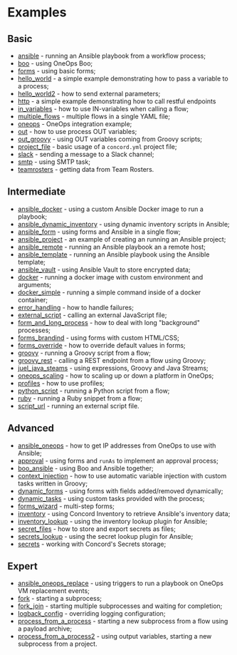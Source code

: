 # Examples

## Basic

* [ansible](ansible) - running an Ansible playbook from a workflow process;
* [boo](boo) - using OneOps Boo;
* [forms](forms) - using basic forms;
* [hello_world](hello_world) - a simple example demonstrating how to pass a variable to a process;
* [hello_world2](hello_world2) - how to send external parameters;
* [http](http) - a simple example demonstrating how to call restful endpoints
* [in_variables](in_variables) - how to use IN-variables when calling a flow;
* [multiple_flows](multiple_flows) - multiple flows in a single YAML file;
* [oneops](oneops) - OneOps integration example;
* [out](out) - how to use process OUT variables;
* [out_groovy](out_groovy) - using OUT variables coming from Groovy scripts;
* [project_file](project_file) - basic usage of a `concord.yml` project file;
* [slack](slack) - sending a message to a Slack channel;
* [smtp](smtp) - using SMTP task;
* [teamrosters](teamrosters) - getting data from Team Rosters.

## Intermediate

* [ansible_docker](ansible_docker) - using a custom Ansible Docker image to run a playbook;
* [ansible_dynamic_inventory](ansible_dynamic_inventory) - using dynamic inventory scripts in Ansible;
* [ansible_form](ansible_form) - using forms and Ansible in a single flow;
* [ansible_project](ansible_project) - an example of creating an running an Ansible project;
* [ansible_remote](ansible_remote) - running an Ansible playbook an a remote host;
* [ansible_template](ansible_template) - running an Ansible playbook using the Ansible template;
* [ansible_vault](ansible_vault) - using Ansible Vault to store encrypted data;
* [docker](docker) - running a docker image with custom environment and arguments;
* [docker_simple](docker_simple) - running a simple command inside of a docker container;
* [error_handling](error_handling) - how to handle failures;
* [external_script](external_script) - calling an external JavaScript file;
* [form_and_long_process](form_and_long_process) - how to deal with long "background" processes;
* [forms_brandind](forms_branding) - using forms with custom HTML/CSS;
* [forms_override](forms_override) - how to override default values in forms;
* [groovy](groovy) - running a Groovy script from a flow;
* [groovy_rest](groovy_rest) - calling a REST endpoint from a flow using Groovy;
* [juel_java_steams](juel_java_steams) - using expressions, Groovy and Java Streams;
* [oneops_scaling](oneops_scaling) - how to scaling up or down a platform in OneOps;
* [profiles](profiles) - how to use profiles;
* [python_script](python_script) - running a Python script from a flow;
* [ruby](ruby) - running a Ruby snippet from a flow;
* [script_url](script_url) - running an external script file.


## Advanced

* [ansible_oneops](ansible_oneops) - how to get IP addresses from OneOps to use with Ansible;
* [approval](approval) - using forms and `runAs` to implement an approval process;
* [boo_ansible](boo_ansible) - using Boo and Ansible together;
* [context_injection](context_injection) - how to use automatic variable injection with custom tasks written in Groovy;
* [dynamic_forms](dynamic_forms) - using forms with fields added/removed dynamically;
* [dynamic_tasks](dynamic_tasks) - using custom tasks provided with the process;
* [forms_wizard](forms_wizard) - multi-step forms;
* [inventory](inventory) - using Concord Inventory to retrieve Ansible's inventory data;
* [inventory_lookup](inventory_lookup) - using the inventory lookup plugin for Ansible;
* [secret_files](secret_files) - how to store and export secrets as files;
* [secrets_lookup](secret_lookup) - using the secret lookup plugin for Ansible;
* [secrets](secrets) - working with Concord's Secrets storage;

## Expert

* [ansible_oneops_replace](ansible_oneops_replace) - using triggers to run a playbook on OneOps VM replacement events;
* [fork](fork) - starting a subprocess;
* [fork_join](fork_join) - starting multiple subprocesses and waiting for completion;
* [logback_config](logback_config) - overriding logging configuration;
* [process_from_a_process](process_from_a_process) - starting a new subprocess from a flow using a payload archive;
* [process_from_a_process2](process_from_a_process2) - using output variables, starting a new subprocess from a project.
